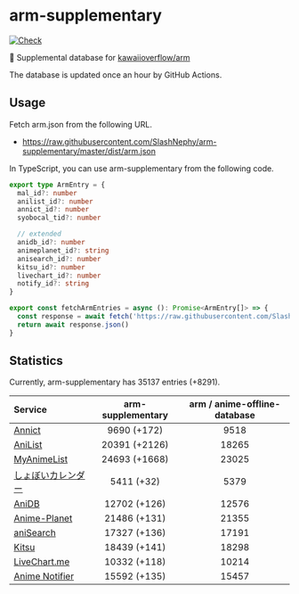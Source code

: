 # arm-supplementary

[![Check](https://github.com/SlashNephy/arm-supplementary/actions/workflows/check-node.yml/badge.svg)](https://github.com/SlashNephy/arm-supplementary/actions/workflows/check-node.yml)

💊 Supplemental database for [kawaiioverflow/arm](https://github.com/kawaiioverflow/arm)

The database is updated once an hour by GitHub Actions.

## Usage

Fetch arm.json from the following URL.

- https://raw.githubusercontent.com/SlashNephy/arm-supplementary/master/dist/arm.json

In TypeScript, you can use arm-supplementary from the following code.

```TypeScript
export type ArmEntry = {
  mal_id?: number
  anilist_id?: number
  annict_id?: number
  syobocal_tid?: number

  // extended
  anidb_id?: number
  animeplanet_id?: string
  anisearch_id?: number
  kitsu_id?: number
  livechart_id?: number
  notify_id?: string
}

export const fetchArmEntries = async (): Promise<ArmEntry[]> => {
  const response = await fetch('https://raw.githubusercontent.com/SlashNephy/arm-supplementary/master/dist/arm.json')
  return await response.json()
}
```

## Statistics

Currently, arm-supplementary has 35137 entries (+8291).

| Service                                     | arm-supplementary | arm / anime-offline-database |
| :------------------------------------------ | :---------------: | :--------------------------: |
| [Annict](https://annict.com)                |    9690 (+172)    |             9518             |
| [AniList](https://anilist.co)               |   20391 (+2126)   |            18265             |
| [MyAnimeList](https://myanimelist.net)      |   24693 (+1668)   |            23025             |
| [しょぼいカレンダー](https://cal.syoboi.jp) |    5411 (+32)     |             5379             |
| [AniDB](https://anidb.net)                  |   12702 (+126)    |            12576             |
| [Anime-Planet](https://anime-planet.com)    |   21486 (+131)    |            21355             |
| [aniSearch](https://anisearch.com)          |   17327 (+136)    |            17191             |
| [Kitsu](https://kitsu.io)                   |   18439 (+141)    |            18298             |
| [LiveChart.me](https://livechart.me)        |   10332 (+118)    |            10214             |
| [Anime Notifier](https://notify.moe)        |   15592 (+135)    |            15457             |
